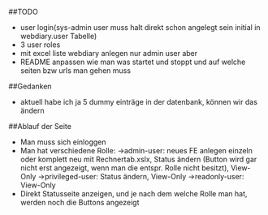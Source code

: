 ##TODO

- user login(sys-admin user muss halt direkt schon angelegt sein initial in webdiary.user Tabelle)
- 3 user roles
- mit excel liste webdiary anlegen nur admin user aber
- README anpassen wie man was startet und stoppt und auf welche seiten bzw urls man gehen muss


##Gedanken

- aktuell habe ich ja 5 dummy einträge in der datenbank, können wir das ändern

##Ablauf der Seite
- Man muss sich einloggen
- Man hat verschiedene Rolle:
    ->admin-user: neues FE anlegen einzeln oder komplett neu mit Rechnertab.xslx, Status ändern (Button wird gar nicht erst angezeigt, wenn man die entspr. Rolle nicht besitzt), View-Only
    ->privileged-user: Status ändern, View-Only
    ->readonly-user: View-Only
- Direkt Statusseite anzeigen, und je nach dem welche Rolle man hat, werden noch die Buttons angezeigt